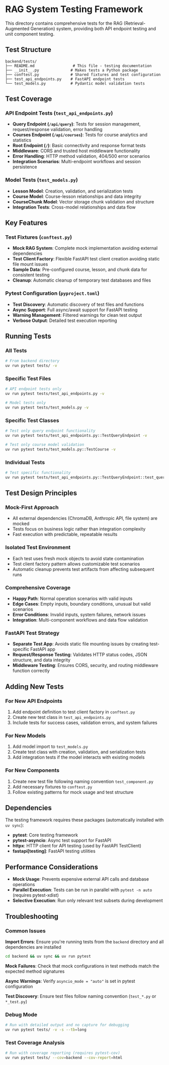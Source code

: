 # RAG System Testing Framework

This directory contains comprehensive tests for the RAG (Retrieval-Augmented Generation) system, providing both API endpoint testing and unit component testing.

## Test Structure

```
backend/tests/
├── README.md                 # This file - testing documentation
├── __init__.py              # Makes tests a Python package
├── conftest.py              # Shared fixtures and test configuration
├── test_api_endpoints.py    # FastAPI endpoint tests
└── test_models.py           # Pydantic model validation tests
```

## Test Coverage

### API Endpoint Tests (`test_api_endpoints.py`)
- **Query Endpoint (`/api/query`)**: Tests for session management, request/response validation, error handling
- **Courses Endpoint (`/api/courses`)**: Tests for course analytics and statistics
- **Root Endpoint (`/`)**: Basic connectivity and response format tests
- **Middleware**: CORS and trusted host middleware functionality
- **Error Handling**: HTTP method validation, 404/500 error scenarios
- **Integration Scenarios**: Multi-endpoint workflows and session persistence

### Model Tests (`test_models.py`)
- **Lesson Model**: Creation, validation, and serialization tests
- **Course Model**: Course-lesson relationships and data integrity
- **CourseChunk Model**: Vector storage chunk validation and structure
- **Integration Tests**: Cross-model relationships and data flow

## Key Features

### Test Fixtures (`conftest.py`)
- **Mock RAG System**: Complete mock implementation avoiding external dependencies
- **Test Client Factory**: Flexible FastAPI test client creation avoiding static file mount issues
- **Sample Data**: Pre-configured course, lesson, and chunk data for consistent testing
- **Cleanup**: Automatic cleanup of temporary test databases and files

### Pytest Configuration (`pyproject.toml`)
- **Test Discovery**: Automatic discovery of test files and functions
- **Async Support**: Full async/await support for FastAPI testing
- **Warning Management**: Filtered warnings for clean test output
- **Verbose Output**: Detailed test execution reporting

## Running Tests

### All Tests
```bash
# From backend directory
uv run pytest tests/ -v
```

### Specific Test Files
```bash
# API endpoint tests only
uv run pytest tests/test_api_endpoints.py -v

# Model tests only
uv run pytest tests/test_models.py -v
```

### Specific Test Classes
```bash
# Test only query endpoint functionality
uv run pytest tests/test_api_endpoints.py::TestQueryEndpoint -v

# Test only course model validation
uv run pytest tests/test_models.py::TestCourse -v
```

### Individual Tests
```bash
# Test specific functionality
uv run pytest tests/test_api_endpoints.py::TestQueryEndpoint::test_query_with_new_session -v
```

## Test Design Principles

### Mock-First Approach
- All external dependencies (ChromaDB, Anthropic API, file system) are mocked
- Tests focus on business logic rather than integration complexity
- Fast execution with predictable, repeatable results

### Isolated Test Environment
- Each test uses fresh mock objects to avoid state contamination
- Test client factory pattern allows customizable test scenarios
- Automatic cleanup prevents test artifacts from affecting subsequent runs

### Comprehensive Coverage
- **Happy Path**: Normal operation scenarios with valid inputs
- **Edge Cases**: Empty inputs, boundary conditions, unusual but valid scenarios
- **Error Conditions**: Invalid inputs, system failures, network issues
- **Integration**: Multi-component workflows and data flow validation

### FastAPI Test Strategy
- **Separate Test App**: Avoids static file mounting issues by creating test-specific FastAPI app
- **Request/Response Testing**: Validates HTTP status codes, JSON structure, and data integrity
- **Middleware Testing**: Ensures CORS, security, and routing middleware function correctly

## Adding New Tests

### For New API Endpoints
1. Add endpoint definition to test client factory in `conftest.py`
2. Create new test class in `test_api_endpoints.py`
3. Include tests for success cases, validation errors, and system failures

### For New Models
1. Add model import to `test_models.py`
2. Create test class with creation, validation, and serialization tests
3. Add integration tests if the model interacts with existing models

### For New Components
1. Create new test file following naming convention `test_component.py`
2. Add necessary fixtures to `conftest.py`
3. Follow existing patterns for mock usage and test structure

## Dependencies

The testing framework requires these packages (automatically installed with `uv sync`):
- **pytest**: Core testing framework
- **pytest-asyncio**: Async test support for FastAPI
- **httpx**: HTTP client for API testing (used by FastAPI TestClient)
- **fastapi[testing]**: FastAPI testing utilities

## Performance Considerations

- **Mock Usage**: Prevents expensive external API calls and database operations
- **Parallel Execution**: Tests can be run in parallel with `pytest -n auto` (requires pytest-xdist)
- **Selective Execution**: Run only relevant test subsets during development

## Troubleshooting

### Common Issues

**Import Errors**: Ensure you're running tests from the `backend` directory and all dependencies are installed
```bash
cd backend && uv sync && uv run pytest
```

**Mock Failures**: Check that mock configurations in test methods match the expected method signatures

**Async Warnings**: Verify `asyncio_mode = "auto"` is set in pytest configuration

**Test Discovery**: Ensure test files follow naming convention (`test_*.py` or `*_test.py`)

### Debug Mode
```bash
# Run with detailed output and no capture for debugging
uv run pytest tests/ -v -s --tb=long
```

### Test Coverage Analysis
```bash
# Run with coverage reporting (requires pytest-cov)
uv run pytest tests/ --cov=backend --cov-report=html
```